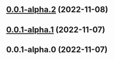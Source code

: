 ## [0.0.1-alpha.2](https://github.com/wooksjs/serve-file/compare/v0.0.1-alpha.1...v0.0.1-alpha.2) (2022-11-08)



## [0.0.1-alpha.1](https://github.com/wooksjs/serve-file/compare/v0.0.1-alpha.0...v0.0.1-alpha.1) (2022-11-07)



## 0.0.1-alpha.0 (2022-11-07)



